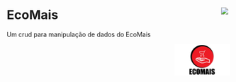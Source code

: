 # EcoMais <a href='https://github.com/marcio1002/CrudEcoMais'><img src='https://simpleicons.org/icons/github.svg?color=#181717&style=flat-square' width=4% align='right'/></a>

Um crud para manipulação de dados  do EcoMais
<div align="right">
    <a href='./src/assets/logos-icons/ecomais-logo.png'>
        <img width="25%" src="./src/assets/logos-icons/ecomais-logo.png"/>
    </a>
</div>
